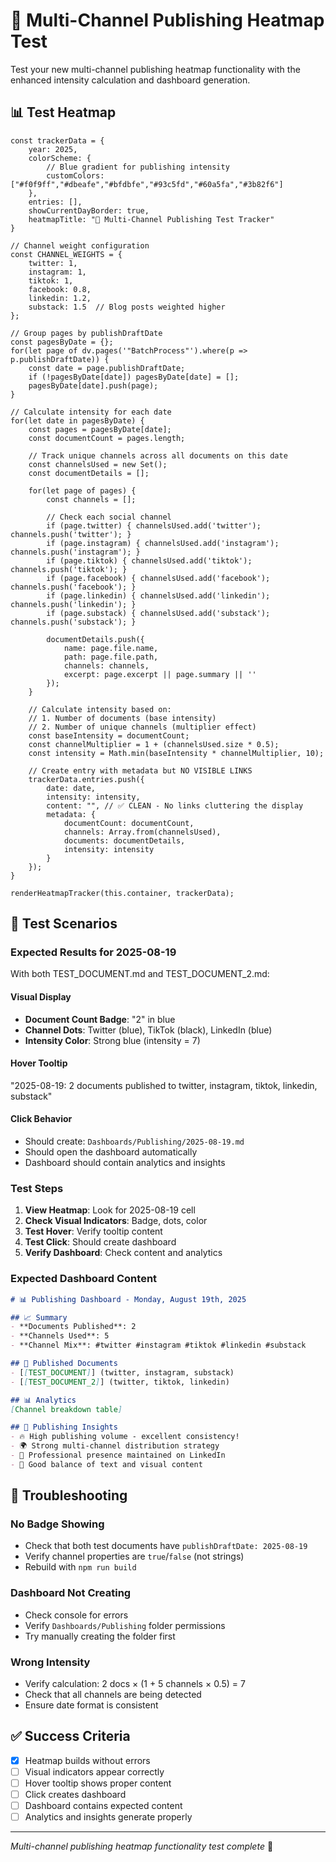 # 🧪 Multi-Channel Publishing Heatmap Test

Test your new multi-channel publishing heatmap functionality with the enhanced intensity calculation and dashboard generation.

## 📊 Test Heatmap

```dataviewjs
const trackerData = {
    year: 2025,
    colorScheme: {
        // Blue gradient for publishing intensity
        customColors: ["#f0f9ff","#dbeafe","#bfdbfe","#93c5fd","#60a5fa","#3b82f6"]
    },
    entries: [],
    showCurrentDayBorder: true,
    heatmapTitle: "🧪 Multi-Channel Publishing Test Tracker"
}

// Channel weight configuration
const CHANNEL_WEIGHTS = {
    twitter: 1,
    instagram: 1,
    tiktok: 1,
    facebook: 0.8,
    linkedin: 1.2,
    substack: 1.5  // Blog posts weighted higher
};

// Group pages by publishDraftDate
const pagesByDate = {};
for(let page of dv.pages('"BatchProcess"').where(p => p.publishDraftDate)) {
    const date = page.publishDraftDate;
    if (!pagesByDate[date]) pagesByDate[date] = [];
    pagesByDate[date].push(page);
}

// Calculate intensity for each date
for(let date in pagesByDate) {
    const pages = pagesByDate[date];
    const documentCount = pages.length;
    
    // Track unique channels across all documents on this date
    const channelsUsed = new Set();
    const documentDetails = [];
    
    for(let page of pages) {
        const channels = [];
        
        // Check each social channel
        if (page.twitter) { channelsUsed.add('twitter'); channels.push('twitter'); }
        if (page.instagram) { channelsUsed.add('instagram'); channels.push('instagram'); }
        if (page.tiktok) { channelsUsed.add('tiktok'); channels.push('tiktok'); }
        if (page.facebook) { channelsUsed.add('facebook'); channels.push('facebook'); }
        if (page.linkedin) { channelsUsed.add('linkedin'); channels.push('linkedin'); }
        if (page.substack) { channelsUsed.add('substack'); channels.push('substack'); }
        
        documentDetails.push({
            name: page.file.name,
            path: page.file.path,
            channels: channels,
            excerpt: page.excerpt || page.summary || ''
        });
    }
    
    // Calculate intensity based on:
    // 1. Number of documents (base intensity)
    // 2. Number of unique channels (multiplier effect)
    const baseIntensity = documentCount;
    const channelMultiplier = 1 + (channelsUsed.size * 0.5);
    const intensity = Math.min(baseIntensity * channelMultiplier, 10);
    
    // Create entry with metadata but NO VISIBLE LINKS
    trackerData.entries.push({
        date: date,
        intensity: intensity,
        content: "", // ✅ CLEAN - No links cluttering the display
        metadata: {
            documentCount: documentCount,
            channels: Array.from(channelsUsed),
            documents: documentDetails,
            intensity: intensity
        }
    });
}

renderHeatmapTracker(this.container, trackerData);
```

## 🎯 Test Scenarios

### Expected Results for 2025-08-19

With both TEST_DOCUMENT.md and TEST_DOCUMENT_2.md:

#### Visual Display
- **Document Count Badge**: "2" in blue
- **Channel Dots**: Twitter (blue), TikTok (black), LinkedIn (blue)
- **Intensity Color**: Strong blue (intensity = 7)

#### Hover Tooltip
"2025-08-19: 2 documents published to twitter, instagram, tiktok, linkedin, substack"

#### Click Behavior
- Should create: `Dashboards/Publishing/2025-08-19.md`
- Should open the dashboard automatically
- Dashboard should contain analytics and insights

### Test Steps

1. **View Heatmap**: Look for 2025-08-19 cell
2. **Check Visual Indicators**: Badge, dots, color
3. **Test Hover**: Verify tooltip content
4. **Test Click**: Should create dashboard
5. **Verify Dashboard**: Check content and analytics

### Expected Dashboard Content

```markdown
# 📊 Publishing Dashboard - Monday, August 19th, 2025

## 📈 Summary
- **Documents Published**: 2
- **Channels Used**: 5
- **Channel Mix**: #twitter #instagram #tiktok #linkedin #substack

## 📄 Published Documents
- [[TEST_DOCUMENT]] (twitter, instagram, substack)
- [[TEST_DOCUMENT_2]] (twitter, tiktok, linkedin)

## 📊 Analytics
[Channel breakdown table]

## 🎯 Publishing Insights
- 🔥 High publishing volume - excellent consistency!
- 🌍 Strong multi-channel distribution strategy
- 💼 Professional presence maintained on LinkedIn
- 📱 Good balance of text and visual content
```

## 🔧 Troubleshooting

### No Badge Showing
- Check that both test documents have `publishDraftDate: 2025-08-19`
- Verify channel properties are `true`/`false` (not strings)
- Rebuild with `npm run build`

### Dashboard Not Creating  
- Check console for errors
- Verify `Dashboards/Publishing` folder permissions
- Try manually creating the folder first

### Wrong Intensity
- Verify calculation: 2 docs × (1 + 5 channels × 0.5) = 7
- Check that all channels are being detected
- Ensure date format is consistent

## ✅ Success Criteria

- [x] Heatmap builds without errors
- [ ] Visual indicators appear correctly
- [ ] Hover tooltip shows proper content
- [ ] Click creates dashboard
- [ ] Dashboard contains expected content
- [ ] Analytics and insights generate properly

---
*Multi-channel publishing heatmap functionality test complete* 🎉